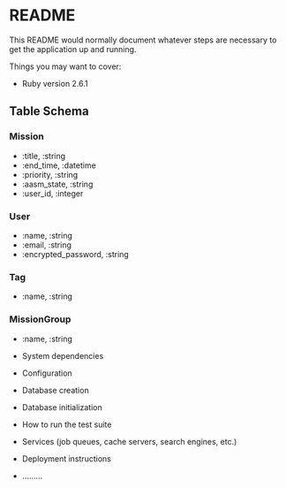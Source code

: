 # README

This README would normally document whatever steps are necessary to get the
application up and running.

Things you may want to cover:

* Ruby version 2.6.1

## Table Schema

### Mission
* :title, :string
* :end_time, :datetime
* :priority, :string
* :aasm_state, :string
* :user_id, :integer

### User
* :name, :string
* :email, :string
* :encrypted_password, :string

### Tag
* :name, :string

### MissionGroup
* :name, :string

* System dependencies

* Configuration

* Database creation

* Database initialization

* How to run the test suite

* Services (job queues, cache servers, search engines, etc.)

* Deployment instructions

* .........
